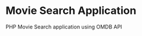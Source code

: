 <h1>Movie Search Application</h1>
<p>PHP Movie Search application using OMDB API</p>
<a href="https://google.com.au"></a>